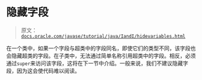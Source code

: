 # 隐藏字段

> 原文：[`docs.oracle.com/javase/tutorial/java/IandI/hidevariables.html`](https://docs.oracle.com/javase/tutorial/java/IandI/hidevariables.html)

在一个类中，如果一个字段与超类中的字段同名，即使它们的类型不同，该字段也会隐藏超类的字段。在子类中，无法通过简单名称引用超类中的字段。相反，必须通过`super`来访问该字段，这将在下一节中介绍。一般来说，我们不建议隐藏字段，因为这会使代码难以阅读。
